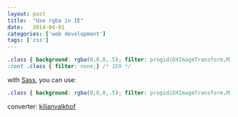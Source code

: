 ```yaml
---
layout: post
title:  "Use rgba in IE"
date:   2014-04-01
categories: ['web development']
tags: ['css']
---
```


```css
.class { background: rgba(0,0,0,.5); filter: progid:DXImageTransform.Microsoft.gradient(startColorstr="#7F000000",endColorstr="#7F000000");}
:root .class { filter: none;} /* IE9 */
```

with [Sass](http://sass-lang.com/), you can use:

```css
.class { background: rgba(0,0,0,.5); filter: progid:DXImageTransform.Microsoft.gradient(startColorstr="#{ie-hex-str($color)}",endColorstr="#{ie-hex-str($color)}");}
```

converter: [kilianvalkhof](http://kilianvalkhof.com/2010/css-xhtml/how-to-use-rgba-in-ie/)
